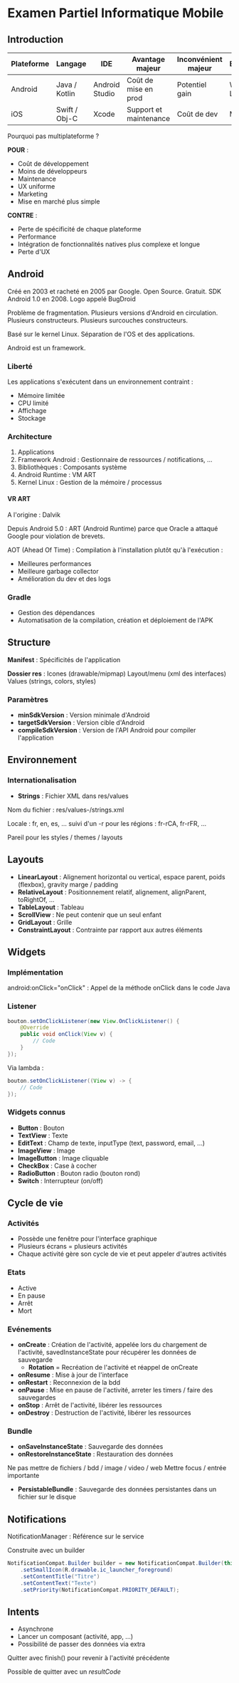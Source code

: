 # Examen Partiel Informatique Mobile

## Introduction

| Plateforme | Langage       | IDE            | Avantage majeur        | Inconvénient majeur | Environnement       | Part de marché | Gain potentiel |
| ---------- | ------------- | -------------- | ---------------------- | ------------------- | ------------------- | -------------- | -------------- |
| Android    | Java / Kotlin | Android Studio | Coût de mise en prod   | Potentiel gain      | Windows, Mac, Linux | +++++          | ----           |
| iOS        | Swift / Obj-C | Xcode          | Support et maintenance | Coût de dev         | Mac                 | ----           | ++++           |

Pourquoi pas multiplateforme ?

**POUR** :

- Coût de développement
- Moins de développeurs
- Maintenance
- UX uniforme
- Marketing
- Mise en marché plus simple

**CONTRE** :

- Perte de spécificité de chaque plateforme
- Performance
- Intégration de fonctionnalités natives plus complexe et longue
- Perte d'UX

## Android

Créé en 2003 et racheté en 2005 par Google. Open Source. Gratuit. SDK Android 1.0 en 2008. Logo appelé BugDroid

Problème de fragmentation. Plusieurs versions d'Android en circulation. Plusieurs constructeurs. Plusieurs surcouches constructeurs.

Basé sur le kernel Linux. Séparation de l'OS et des applications.

Android est un framework.

### Liberté

Les applications s'exécutent dans un environnement contraint :

- Mémoire limitée
- CPU limité
- Affichage
- Stockage

### Architecture

1. Applications
2. Framework Android : Gestionnaire de ressources / notifications, ...
3. Bibliothèques : Composants système
4. Android Runtime : VM ART
5. Kernel Linux : Gestion de la mémoire / processus

#### VR ART

A l'origine : Dalvik

Depuis Android 5.0 : ART (Android Runtime) parce que Oracle a attaqué Google pour violation de brevets.

AOT (Ahead Of Time) : Compilation à l'installation plutôt qu'à l'exécution :

- Meilleures performances
- Meilleure garbage collector
- Amélioration du dev et des logs

### Gradle

- Gestion des dépendances
- Automatisation de la compilation, création et déploiement de l'APK

## Structure

**Manifest** : Spécificités de l'application

**Dossier res** : Icones (drawable/mipmap) Layout/menu (xml des interfaces) Values (strings, colors, styles)

### Paramètres

- **minSdkVersion** : Version minimale d'Android
- **targetSdkVersion** : Version cible d'Android
- **compileSdkVersion** : Version de l'API Android pour compiler l'application

## Environnement

### Internationalisation

- **Strings** : Fichier XML dans res/values

Nom du fichier : res/values-<locale>/strings.xml

Locale : fr, en, es, ... suivi d'un -r pour les régions : fr-rCA, fr-rFR, ...

Pareil pour les styles / themes / layouts

## Layouts

- **LinearLayout** : Alignement horizontal ou vertical, espace parent, poids (flexbox), gravity marge / padding
- **RelativeLayout** : Positionnement relatif, alignement, alignParent, toRightOf, ...
- **TableLayout** : Tableau
- **ScrollView** : Ne peut contenir que un seul enfant
- **GridLayout** : Grille
- **ConstraintLayout** : Contrainte par rapport aux autres éléments

## Widgets

### Implémentation

android:onClick="onClick" : Appel de la méthode onClick dans le code Java

### Listener

```java
bouton.setOnClickListener(new View.OnClickListener() {
    @Override
    public void onClick(View v) {
        // Code
    }
});
```

Via lambda :

```java
bouton.setOnClickListener((View v) -> {
    // Code
});
```

### Widgets connus

- **Button** : Bouton
- **TextView** : Texte
- **EditText** : Champ de texte, inputType (text, password, email, ...)
- **ImageView** : Image
- **ImageButton** : Image cliquable
- **CheckBox** : Case à cocher
- **RadioButton** : Bouton radio (bouton rond)
- **Switch** : Interrupteur (on/off)

## Cycle de vie

### Activités

- Possède une fenêtre pour l'interface graphique
- Plusieurs écrans = plusieurs activités
- Chaque activité gère son cycle de vie et peut appeler d'autres activités

### Etats

- Active
- En pause
- Arrêt
- Mort

### Evénements

- **onCreate** : Création de l'activité, appelée lors du chargement de l'activité, savedInstanceState pour récupérer les données de sauvegarde
  - **Rotation** = Recréation de l'activité et réappel de onCreate
- **onResume** : Mise à jour de l'interface
- **onRestart** : Reconnexion de la bdd
- **onPause** : Mise en pause de l'activité, arreter les timers / faire des sauvegardes
- **onStop** : Arrêt de l'activité, libérer les ressources
- **onDestroy** : Destruction de l'activité, libérer les ressources

### Bundle

- **onSaveInstanceState** : Sauvegarde des données
- **onRestoreInstanceState** : Restauration des données

Ne pas mettre de fichiers / bdd / image / video / web
Mettre focus / entrée importante

- **PersistableBundle** : Sauvegarde des données persistantes dans un fichier sur le disque

## Notifications

NotificationManager : Référence sur le service

Construite avec un builder

```java
NotificationCompat.Builder builder = new NotificationCompat.Builder(this, "channelId")
    .setSmallIcon(R.drawable.ic_launcher_foreground)
    .setContentTitle("Titre")
    .setContentText("Texte")
    .setPriority(NotificationCompat.PRIORITY_DEFAULT);
```

## Intents

- Asynchrone
- Lancer un composant (activité, app, ...)
- Possibilité de passer des données via extra

Quitter avec finish() pour revenir à l'activité précédente

Possible de quitter avec un _resultCode_
